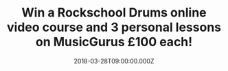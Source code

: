 ---
campaign-uuid: "c-9726f536-7a64-467f-bec4-94ded1dc42a4"
type: "Preview"
category: "Competition"
date: "2018-03-28T09:00:00.000Z"
end-date: "2018-04-11T23:59:00.000Z"
disable-form: false
is_promoted: false
has_entry_page: true
title: "Win a Rockschool Drums online video course and 3 personal lessons on MusicGurus\
  \ £100 each!"
competition-description: "<p>Calling all the musicians out there! We have a surprise\
  \ for you! Thanks to NME AAA and MusicGurus 3 budding drum heroes could win a Rockschool\
  \ video course of their choice (or any other MusicGurus course) and 3 personal online\
  \ lessons from a friendly and expert teacher to set them off in the right direction!</p>\
  \ \r\n<p>Liking what you hear? Click on the link below for a chance to win!</p>"
hero-header: "Win a Rockschool Drums online video course and personal lessons on MusicGurus\
  \ worth £100 each!"
terms-confirmation: "N/A"
banner-img: "https://assets.expresslyapp.com/asset-41c0aab7-43b7-49cf-8b33-2e2cdcca1cb0.png"
logo-left-href: "https://www.musicgurus.com/"
logo-left-image: "https://assets.expresslyapp.com/asset-eacb00e4-ab5b-4401-afad-971390bc92ee.jpg"
logo-left-title: "MusicGurus"
bg-image-hero: "https://assets.expresslyapp.com/asset-e2379a2b-2fe8-465d-aa34-742d28aac117.png"
bg-image-first: "https://assets.expresslyapp.com/asset-99e803ad-862f-4b60-bebe-ea563d032515.png"
bg-image-second: "https://assets.expresslyapp.com/asset-942f906f-a9dd-4503-bd51-003c3827b52e.png"
bg-image-third: "https://assets.expresslyapp.com/asset-2ddb6bb4-2055-422b-8f2a-5388b89a2c5e.png"
section1-content: "<p> <a href=\"https://www.musicgurus.com/\">MusicGurus.com</a>\
  \ is the #1 place to learn music! \r\nBeginners just starting out and experience\
  \ musicians choose from 1000s of video lessons across a range of instrument and\
  \ styles taught by top teachers and contemporary stars such as Katie Melua, Everything\
  \ Everything and Radiohead.</p>\r\n<p>Students learn anything from piano to electronic\
  \ music production and more with HD video lessons and get 1-2-1 personalized tutoring\
  \ from awesome teachers anytime, anywhere.</p>"
section2-content: "MusicGurus has just released new courses for the ENTIRE drum syllabus\
  \ for the global leaders in contemporary music education and exams, Rockschool!\
  \ This means students can now join a community of hundreds of thousands of Rockschool\
  \ students and experience the full learning journey for drums!\r\n\r\n<img src=\"\
  https://aaa.nme.com/img/rockschool-logo.png?cb=683\">"
section3-content: "<p>Get ready, because NME AAA is partnering with them to give 3\
  \ lucky winners the chance of winning a Rockschool video course of their choice\
  \ and 3 personal online lessons from an expert teacher worth £100 each!<p/>\r\n\r\
  \n<p>Sounds amazing, right? Don’t miss out on this amazing opportunity and enter\
  \ below for a chance to win!</p> \r\n\r\n<p>Good luck!</p>"
entry-title: "Win a Rockschool Drums online video course and 3 personal lessons on\
  \ MusicGurus worth £100 each!"
entry-content: "<p>Enter the draw to win a Rockschool Drums online video course and\
  \ 3 personal lessons on MusicGurus by completing the form below before 23:59 on\
  \ 11/04/2018.</p>"
has-winner: false
prize-description: "A Rockschool video course of their choice and 3 personal online\
  \ lessons from an expert teacher, indicatively worth £100 (depending on the actual\
  \ winner's choice)"
---